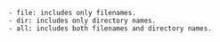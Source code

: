 
	- file: includes only filenames.
    - dir: includes only directory names.
    - all: includes both filenames and directory names.